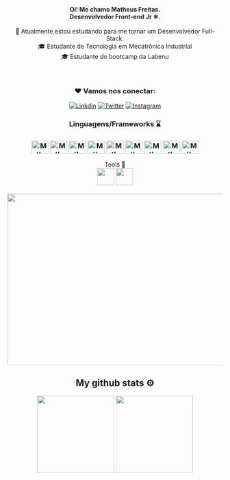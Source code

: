 <header>
     <div align="center"
  <p>
  <b>Oi! Me chamo Matheus Freitas.
    <br>Desenvolvedor Front-end Jr ⚛.
   </b>
  <br>
  <br>  
  🔬 Atualmente estou estudando para me tornar um Desenvolvedor Full-Stack.
  <br>
  🎓 Estudante de Tecnologia em Mecatrônica Industrial
  <br>
  🎓 Estudante do bootcamp da Labenu
  <br>
   </p>
      <div/> 
</header>
<div align="center">
<h3>❤️ Vamos nos conectar:</h3>

[![Linkdin](https://img.shields.io/badge/LinkedIn-0077B5?style=for-the-badge&logo=linkedin&logoColor=white)](https://www.linkedin.com/in/matheus-freitas-1651a918a/)
[![Twitter](https://img.shields.io/badge/Twitter-1DA1F2?style=for-the-badge&logo=twitter&logoColor=white)](https://twitter.com/Matheusbcy)
[![Instagram](https://img.shields.io/badge/Instagram-E4405F?style=for-the-badge&logo=instagram&logoColor=white)](https://www.instagram.com/matheus_ss13/)
     
</div>
<div align="center">
<h3> Linguagens/Frameworks ⌛ <h3>

<img align="center" alt="Matheus-html" height="30" width="40" src="https://cdn.jsdelivr.net/gh/devicons/devicon/icons/html5/html5-original.svg"/>
<img align="center" alt="Matheus-css" height="30" width="40" src="https://cdn.jsdelivr.net/gh/devicons/devicon/icons/css3/css3-original.svg"/>
<img align="center" alt="Matheus-js" height="30" width="40" src="https://cdn.jsdelivr.net/gh/devicons/devicon/icons/javascript/javascript-original.svg"/>
<img align="center" alt="Matheus-react-js" height="30" width="40" src="https://cdn.jsdelivr.net/gh/devicons/devicon/icons/react/react-original-wordmark.svg"/>
<img align="center" alt="Matheus-python" height="30" width="40" src="https://cdn.jsdelivr.net/gh/devicons/devicon/icons/python/python-original-wordmark.svg"/>
<img align="center" alt="Matheus-bootstrap" height="30" width="40" src="https://cdn.jsdelivr.net/gh/devicons/devicon/icons/bootstrap/bootstrap-original-wordmark.svg"/>
<img align="center" alt="Matheus-node" height="30" width="40" src="https://cdn.jsdelivr.net/gh/devicons/devicon/icons/nodejs/nodejs-original-wordmark.svg"/>
<img align="center" alt="Matheus-git" height="30" width="40" src="https://cdn.jsdelivr.net/gh/devicons/devicon/icons/git/git-original.svg"/>
<img align="center" alt="Matheus-github" height="30" width="40" src="https://cdn.jsdelivr.net/gh/devicons/devicon/icons/github/github-original-wordmark.svg"/>
 
</div>
<div align="center"
<h3> Tools 🔧 </h3> 
<br>
<img src="https://cdn.jsdelivr.net/gh/devicons/devicon/icons/visualstudio/visualstudio-plain.svg" width="40" height="40" />
<img src="https://cdn.jsdelivr.net/gh/devicons/devicon/icons/windows8/windows8-original.svg" width="40" height="40" />
</div> 
<br>

<div align="center">
<img src ="https://media.tenor.com/bCfpwMjfAi0AAAAC/cat-typing.gif" width="700" height="400"/>
</div>   

<footer>
<div align="center">
<h2>My github stats ⚙</h2>
<div>
  <img height="180em" src="https://github-readme-stats.vercel.app/api?username=Matheusbcy&show_icons=true&theme=tokyonight"/>
  <img height="180em" src="https://github-readme-stats.vercel.app/api/top-langs/?username=Matheusbcy&layout=compact&theme=tokyonight"/>
</div>
</div>
    </footer>

